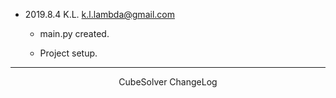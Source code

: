 

*	2019.8.4	K.L.	<k.l.lambda@gmail.com>

	*	main.py created.

	*	Project setup.


--------------------------------------------------------------------------------------------------------------
<center> CubeSolver ChangeLog </center>
